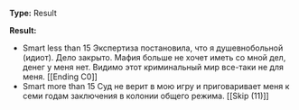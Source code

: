 **Type:** Result

**Result:**
- Smart less than 15
	Экспертиза постановила, что я душевнобольной (идиот). Дело закрыто. Мафия больше не хочет иметь со мной дел, денег у меня нет. Видимо этот криминальный мир все-таки не для меня.
	[[Ending C0]]
- Smart more than 15
	Суд не верит в мою игру и приговаривает меня к семи годам заключения в колонии общего режима.
	[[Skip (11)]]